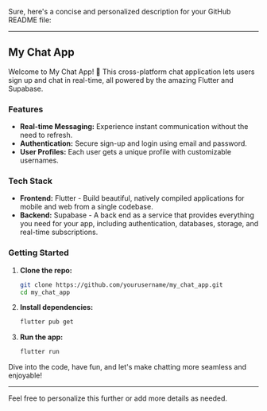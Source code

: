 Sure, here's a concise and personalized description for your GitHub README file:

---

## My Chat App

Welcome to My Chat App! 🚀 This cross-platform chat application lets users sign up and chat in real-time, all powered by the amazing Flutter and Supabase.

### Features
- **Real-time Messaging:** Experience instant communication without the need to refresh.
- **Authentication:** Secure sign-up and login using email and password.
- **User Profiles:** Each user gets a unique profile with customizable usernames.

### Tech Stack
- **Frontend:** Flutter - Build beautiful, natively compiled applications for mobile and web from a single codebase.
- **Backend:** Supabase - A back end as a service that provides everything you need for your app, including authentication, databases, storage, and real-time subscriptions.

### Getting Started
1. **Clone the repo:**
   ```sh
   git clone https://github.com/yourusername/my_chat_app.git
   cd my_chat_app
   ```
2. **Install dependencies:**
   ```sh
   flutter pub get
   ```
3. **Run the app:**
   ```sh
   flutter run
   ```

Dive into the code, have fun, and let's make chatting more seamless and enjoyable!

---

Feel free to personalize this further or add more details as needed.
